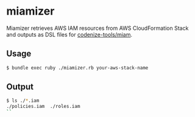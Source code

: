 # miamizer

Miamizer retrieves AWS IAM resources from AWS CloudFormation Stack and outputs as DSL files for [codenize-tools/miam](https://github.com/codenize-tools/miam).

## Usage

```sh
$ bundle exec ruby ./miamizer.rb your-aws-stack-name
```

## Output

```sh
$ ls ./*.iam
./policies.iam  ./roles.iam
``
